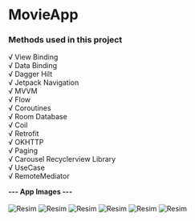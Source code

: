 # MovieApp
 
### Methods used in this project

√ View Binding <br/>
√ Data Binding <br/>
√ Dagger Hilt <br/>
√ Jetpack Navigation <br/>
√ MVVM <br/>
√ Flow <br/>
√ Coroutines <br/>
√ Room Database <br/>
√ Coil <br/>
√ Retrofit <br/>
√ OKHTTP <br/>
√ Paging <br/>
√ Carousel Recyclerview Library <br/>
√ UseCase <br/>
√ RemoteMediator <br/>




**--- App Images ---** <br/> <br/>
![Resim](https://github.com/Sedat-Uluisik/MovieAppV2/blob/main/images/home_fragment.png)
![Resim](https://github.com/Sedat-Uluisik/MovieAppV2/blob/main/images/language_selector.png)
![Resim](https://github.com/Sedat-Uluisik/MovieAppV2/blob/main/images/search_fragment.png)
![Resim](https://github.com/Sedat-Uluisik/MovieAppV2/blob/main/images/trends_fragment.png)
![Resim](https://github.com/Sedat-Uluisik/MovieAppV2/blob/main/images/favorites_fragment.png)
![Resim](https://github.com/Sedat-Uluisik/MovieAppV2/blob/main/images/details_fragment.png)
